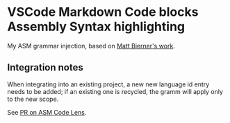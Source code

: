 # VSCode Markdown Code blocks Assembly Syntax highlighting

My ASM grammar injection, based on [Matt Bierner's work](https://github.com/mjbvz/vscode-fenced-code-block-grammar-injection-example).

## Integration notes

When integrating into an existing project, a new new language id entry needs to be added; if an existing one is recycled, the gramm will apply only to the new scope.

See [PR on ASM Code Lens](https://github.com/maziac/asm-code-lens/pull/65).
